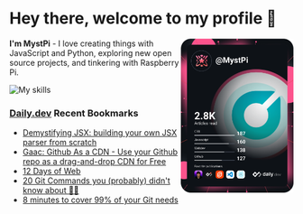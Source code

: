 # Hey there, welcome to my profile 👋

<a href="https://app.daily.dev/MystPi"><img src="https://github.com/MystPi/MystPi/blob/main/devcard.svg" width="200" alt="MystPi's Dev Card" align="right"/></a>

**I'm MystPi** - I love creating things with JavaScript and Python, exploring new open source projects, and tinkering with Raspberry Pi.

![My skills](https://skillicons.dev/icons?i=svelte,js,html,css,py,raspberrypi,react,tailwind)

### [Daily.dev](https://daily.dev) Recent Bookmarks
<!-- daily.dev BOOKMARKS:START -->
- [Demystifying JSX: building your own JSX parser from scratch](https://app.daily.dev/posts/cC6Yr529x?utm_source=rss&utm_medium=bookmarks&utm_campaign=Itr6mLfRdMms0HCyePtl9)
- [Gaac: Github As a CDN - Use your Github repo as a drag-and-drop CDN for Free](https://app.daily.dev/posts/tjFthONe5?utm_source=rss&utm_medium=bookmarks&utm_campaign=Itr6mLfRdMms0HCyePtl9)
- [12 Days of Web](https://app.daily.dev/posts/RcQtAcoPW?utm_source=rss&utm_medium=bookmarks&utm_campaign=Itr6mLfRdMms0HCyePtl9)
- [20 Git Commands you &lpar;probably&rpar; didn&#39;t know about 🧙‍♂️](https://app.daily.dev/posts/ExulmGVev?utm_source=rss&utm_medium=bookmarks&utm_campaign=Itr6mLfRdMms0HCyePtl9)
- [8 minutes to cover 99% of your Git needs](https://app.daily.dev/posts/Sdy_uj-1U?utm_source=rss&utm_medium=bookmarks&utm_campaign=Itr6mLfRdMms0HCyePtl9)
<!-- daily.dev BOOKMARKS:END -->
